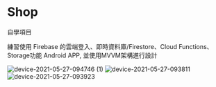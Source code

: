 
# Shop

自學項目   

練習使用 Firebase 的雲端登入、即時資料庫/Firestore、Cloud Functions、  Storage功能 Android APP,
並使用MVVM架構進行設計


![device-2021-05-27-094746 (1)](https://user-images.githubusercontent.com/44021177/119753057-b5f2df00-bed0-11eb-83cc-13e5fff2e895.png)
  ![device-2021-05-27-093811](https://user-images.githubusercontent.com/44021177/119752697-0c135280-bed0-11eb-8608-8e9bb5439923.png)  ![device-2021-05-27-093923](https://user-images.githubusercontent.com/44021177/119752701-0d447f80-bed0-11eb-88dd-9eaaf6ad6d89.png)




